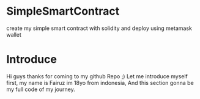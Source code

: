 # SimpleSmartContract
create my simple smart contract with solidity and deploy using metamask wallet 


# Introduce
Hi guys thanks for coming to my github Repo ;)
Let me introduce myself first, my name is Fairuz im 18yo from indonesia,
And this section gonna be my full code of my journey.
